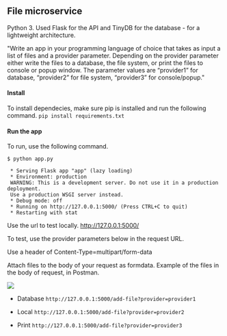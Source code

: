 ## File microservice

Python 3. Used Flask for the API and TinyDB for the database - for a lightweight architecture.

"Write an app in your programming language of choice that takes as input a list of files and a provider parameter. Depending on the provider parameter either write the files to a database, the file system, or print the files to console or popup window. The parameter values are “provider1” for database, “provider2” for file system, “provider3” for console/popup."

#### Install

To install dependecies, make sure pip is installed and run the following command.
  ```pip install requirements.txt```

#### Run the app
To run, use the following command.
  ```
  $ python app.py

   * Serving Flask app "app" (lazy loading)
   * Environment: production
   WARNING: This is a development server. Do not use it in a production deployment.
   Use a production WSGI server instead.
   * Debug mode: off
   * Running on http://127.0.0.1:5000/ (Press CTRL+C to quit)
   * Restarting with stat
 ```

Use the url to test locally. http://127.0.0.1:5000/

To test, use the provider parameters below in the request URL. 

Use a header of Content-Type=multipart/form-data

Attach files to the body of your request as formdata. Example of the files in the body of request, in Postman.

<img src="postman.png" />

- Database
  ``` http://127.0.0.1:5000/add-file?provider=provider1 ```


- Local
  ``` http://127.0.0.1:5000/add-file?provider=provider2 ```

- Print
  ``` http://127.0.0.1:5000/add-file?provider=provider3 ```

